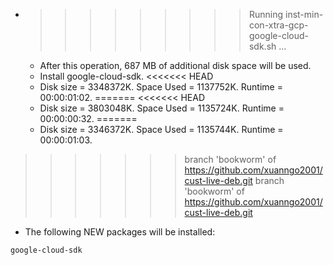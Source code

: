 * >>>>>>>>> Running inst-min-con-xtra-gcp-google-cloud-sdk.sh ...
  * After this operation, 687 MB of additional disk space will be used.
  * Install google-cloud-sdk.
<<<<<<< HEAD
  * Disk size = 3348372K. Space Used = 1137752K. Runtime = 00:00:01:02.
=======
<<<<<<< HEAD
  * Disk size = 3803048K. Space Used = 1135724K. Runtime = 00:00:00:32.
=======
  * Disk size = 3346372K. Space Used = 1135744K. Runtime = 00:00:01:03.
>>>>>>> branch 'bookworm' of https://github.com/xuanngo2001/cust-live-deb.git
>>>>>>> branch 'bookworm' of https://github.com/xuanngo2001/cust-live-deb.git
  * The following NEW packages will be installed:
  ```bash
google-cloud-sdk
  ```
